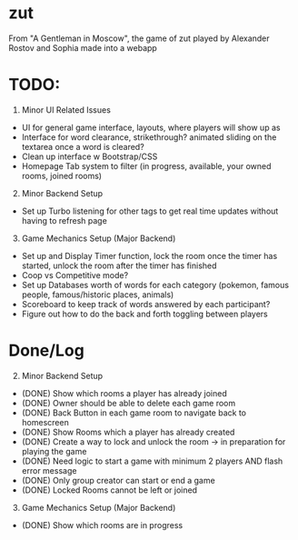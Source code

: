 # zut
From "A Gentleman in Moscow", the game of zut played by Alexander Rostov and Sophia made into a webapp

# TODO:
1. Minor UI Related Issues
- UI for general game interface, layouts, where players will show up as
- Interface for word clearance, strikethrough? animated sliding on the textarea once a word is cleared?
- Clean up interface w Bootstrap/CSS
- Homepage Tab system to filter (in progress, available, your owned rooms, joined rooms)

2. Minor Backend Setup
- Set up Turbo listening for other tags to get real time updates without having to refresh page

3. Game Mechanics Setup (Major Backend)
- Set up and Display Timer function, lock the room once the timer has started, unlock the room after the timer has finished
- Coop vs Competitive mode?
- Set up Databases worth of words for each category (pokemon, famous people, famous/historic places, animals)
- Scoreboard to keep track of words answered by each participant?
- Figure out how to do the back and forth toggling between players


# Done/Log
2. Minor Backend Setup
- (DONE) Show which rooms a player has already joined
- (DONE) Owner should be able to delete each game room
- (DONE) Back Button in each game room to navigate back to homescreen
- (DONE) Show Rooms which a player has already created
- (DONE) Create a way to lock and unlock the room -> in preparation for playing the game
- (DONE) Need logic to start a game with minimum 2 players AND flash error message
- (DONE) Only group creator can start or end a game
- (DONE) Locked Rooms cannot be left or joined

3. Game Mechanics Setup (Major Backend)
- (DONE) Show which rooms are in progress


